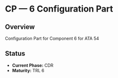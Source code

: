 # CP — 6 Configuration Part

## Overview
Configuration Part for Component 6 for ATA 54

## Status
- **Current Phase:** CDR
- **Maturity:** TRL 6
